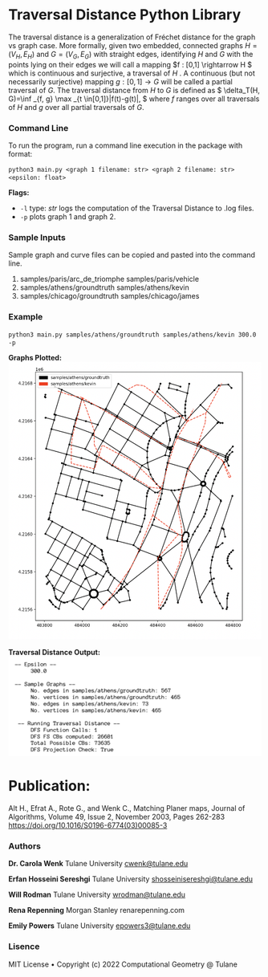 # Traversal Distance Python Library
The traversal distance is a generalization of Fréchet distance for the graph vs graph case. More formally, given two embedded, connected graphs $H = (V_H ,E_H)$ and $G = (V_G,E_G)$ with straight edges, identifying $H$ and $G$ with the points lying on their edges we will call a mapping $f : [0,1] \rightarrow H $ which is continuous and surjective, a traversal of $H$ . A continuous (but not necessarily surjective) mapping $g : [0,1] \rightarrow G$ will be called a partial traversal of $G$. The traversal distance from $H$ to $G$ is defined as 
$ \delta_T(H, G)=\inf _{f, g} \max _{t \in[0,1]}\|f(t)-g(t)\|, $
where $f$ ranges over all traversals of $H$ and $g$ over all partial traversals of $G$.

### Command Line
To run the program, run a command line execution in the package with format:
```
python3 main.py <graph 1 filename: str> <graph 2 filename: str> <epsilon: float>
```

**Flags:**
* `-l` type: *str* logs the computation of the Traversal Distance to .log files.
* `-p` plots graph 1 and graph 2.

### Sample Inputs
Sample graph and curve files can be copied and pasted into the command line.
1. samples/paris/arc_de_triomphe samples/paris/vehicle
2. samples/athens/groundtruth samples/athens/kevin
3. samples/chicago/groundtruth samples/chicago/james

### Example
```
python3 main.py samples/athens/groundtruth samples/athens/kevin 300.0 -p
```
**Graphs Plotted:**
![Image](/docs/plot.jpg?raw=true)

**Traversal Distance Output:**
![Image](/docs/output.jpg?raw=true)

# Publication:
Alt H., Efrat A., Rote G., and Wenk C., Matching Planer maps, Journal of Algorithms, Volume 49, Issue 2, November 2003, Pages 262-283
https://doi.org/10.1016/S0196-6774(03)00085-3

### Authors
**Dr. Carola Wenk** 
Tulane University
cwenk@tulane.edu

**Erfan Hosseini Sereshgi** 
Tulane University
shosseinisereshgi@tulane.edu

**Will Rodman** 
Tulane University
wrodman@tulane.edu

**Rena Repenning** 
Morgan Stanley
renarepenning.com

**Emily Powers**
Tulane University
epowers3@tulane.edu

### Lisence
MIT License • Copyright (c) 2022 Computational Geometry @ Tulane
